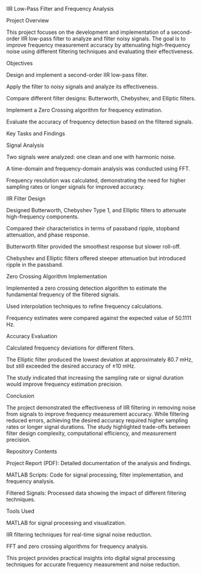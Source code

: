 
IIR Low-Pass Filter and Frequency Analysis

Project Overview

This project focuses on the development and implementation of a second-order IIR low-pass filter to analyze and filter noisy signals. The goal is to improve frequency measurement accuracy by attenuating high-frequency noise using different filtering techniques and evaluating their effectiveness.

Objectives

Design and implement a second-order IIR low-pass filter.

Apply the filter to noisy signals and analyze its effectiveness.

Compare different filter designs: Butterworth, Chebyshev, and Elliptic filters.

Implement a Zero Crossing algorithm for frequency estimation.

Evaluate the accuracy of frequency detection based on the filtered signals.

Key Tasks and Findings

Signal Analysis

Two signals were analyzed: one clean and one with harmonic noise.

A time-domain and frequency-domain analysis was conducted using FFT.

Frequency resolution was calculated, demonstrating the need for higher sampling rates or longer signals for improved accuracy.

IIR Filter Design

Designed Butterworth, Chebyshev Type 1, and Elliptic filters to attenuate high-frequency components.

Compared their characteristics in terms of passband ripple, stopband attenuation, and phase response.

Butterworth filter provided the smoothest response but slower roll-off.

Chebyshev and Elliptic filters offered steeper attenuation but introduced ripple in the passband.

Zero Crossing Algorithm Implementation

Implemented a zero crossing detection algorithm to estimate the fundamental frequency of the filtered signals.

Used interpolation techniques to refine frequency calculations.

Frequency estimates were compared against the expected value of 50.1111 Hz.

Accuracy Evaluation

Calculated frequency deviations for different filters.

The Elliptic filter produced the lowest deviation at approximately 80.7 mHz, but still exceeded the desired accuracy of ±10 mHz.

The study indicated that increasing the sampling rate or signal duration would improve frequency estimation precision.

Conclusion

The project demonstrated the effectiveness of IIR filtering in removing noise from signals to improve frequency measurement accuracy. While filtering reduced errors, achieving the desired accuracy required higher sampling rates or longer signal durations. The study highlighted trade-offs between filter design complexity, computational efficiency, and measurement precision.

Repository Contents

Project Report (PDF): Detailed documentation of the analysis and findings.

MATLAB Scripts: Code for signal processing, filter implementation, and frequency analysis.

Filtered Signals: Processed data showing the impact of different filtering techniques.

Tools Used

MATLAB for signal processing and visualization.

IIR filtering techniques for real-time signal noise reduction.

FFT and zero crossing algorithms for frequency analysis.

This project provides practical insights into digital signal processing techniques for accurate frequency measurement and noise reduction.
